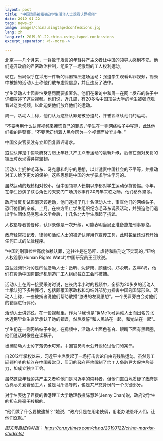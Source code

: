 ```yaml
---
layout: post
title: "中国当局被指强迫学生活动人士观看认罪视频"
date: 2019-01-22
tags: news-zh
image: images/chinausingtapedconfessions.jpg
lang: zh
lang-ref: 2019-01-22-china-using-taped-confessions
excerpt_separator: <!--more-->

---
```


北京——几个月来，一群敢于发言的年轻共产主义者让中国的领导人感到不安。他们避开政府的严密政治控制，组织了一场激烈的工人权利运动。

现在，当局似乎在采用一件新的武器镇压这场运动：强迫学生观看认罪视频，视频中被捕的活动人士称他们散布虚假信息，并且违反了法律。

学生活动人士因害怕受惩罚而要求匿名。他们在采访中和周一在网上发布的帖子中详细叙述了这些视频。他们说，近几周，有20多名中国顶尖大学的学生被强迫观看过这类视频，以此迫使他们放弃他们的运动。

周一，活动人士称，他们认为这些认罪是被胁迫的，并誓言继续他们的运动。

“不要再用什么认罪视频来掩饰自己的罪恶，”学生在一则网络帖子中写道，此处他们指的是警察。“不要再幻想着人民会因为一个视频而放弃斗争。”

中国公安官员没有立即回复置评请求。

这些认罪是中国政府努力阻止年轻共产主义者运动的最新升级，后者在面对反复的镇压时表现得异常坚韧。

活动人士拥护毛泽东、马克思和列宁的思想，以此谴责中国社会的不平等，并推动对工人给予更大的保护。这些思想是中国的大学要求学生学习的。

虽然运动的规模相对较小，但中国领导人长期以来都对学生运动保持警惕。今年，在学生扮演了核心角色的天安门广场抗议事件30周年来临之际，他们格外紧张。

政府曾反复试图消灭该运动，他们逮捕了几十名活动人士，审查他们的网络帖子，恐吓他们的亲戚。上月，在校方阻止学生组织纪念毛泽东诞辰活动，并强迫他们退出学生团体马克思主义学会后，十几名北大学生发起了抗议。

人权倡导者警告称，认罪录像是一次升级，可能表明当局正准备施加刑事罪控。

政府经常把记者、律师和活动人士的被迫认罪用作宣传工具，此时甚至还没有开始任何正式的法律程序。

“中国的刑事检控高度依赖认罪，这往往是在恐吓、虐待和酷刑之下实现的，”纽约人权观察(Human Rights Watch)中国研究员王亚秋说。

这些视频针对的是四位活动人士：岳昕、沈梦雨、顾佳悦、郑永明。去年8月，他们在帮助中国南部焊机制造厂工人组织独立工会时被捕。

活动人士在周一接受采访时说，在长约半小时的视频中，全都为20多岁的活动人士承认犯下多种罪行，包括颠覆国家政权和勾结外部势力损害中国的国际形象。活动人士称，一些被捕者说他们帮助散播“激进的左翼思想”。一个男声旁白会对他们的错误进行评论。

活动人士讲述说，在一段视频里，作为“#我也是”(#MeToo)运动人士而出名的北大近期毕业生岳昕承认了她的错误，然后发誓“和人民站在一起，和党站在一起”。

学生们在一则网络帖子中说，在视频中，活动人士面色苍白、眼睛下面有黑眼圈，他们说话时像是在读稿子。

被捕活动人士的下落仍未可知。中国官员尚未公开谈论过他们的案子。

自2012年掌权以来，习近平主席发起了一场打击言论自由的残酷运动。虽然劳工问题相关的抗议在中国很常见，但习的政府严格限制了给工人争取更大保护的努力，如成立独立工会。

虽然这些年轻的共产主义者称他们是习近平的崇拜者，但他们直白地质疑了政府是否真心关爱普通工人，这是习所倡导的，也是共产党身份的一个关键部分。

对学生表达了声援的香港理工大学助理教授陈慧玲(Jenny Chan)说，政府对学生的担心是毫无根据的。

“他们做了什么要被逮捕？”她说。“政府只是在用老伎俩，用老办法恐吓人们，让他们沉默。”


<em>图文转自纽约时报： <https://cn.nytimes.com/china/20190122/china-marxist-students/></em>
